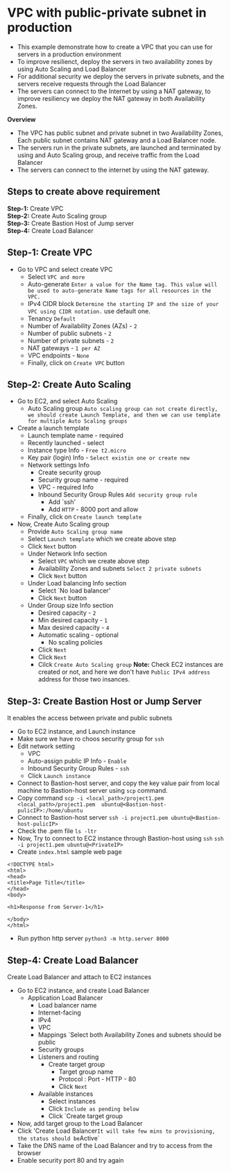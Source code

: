 # VPC with public-private subnet in production

* This example demonstrate how to create a VPC that you can use for servers in a production environment
* To improve resilienct, deploy the servers in two availability zones by using Auto Scaling and Load Balancer
* For additional security we deploy the servers in private subnets, and the servers receive requests through the Load Balancer
* The servers can connect to the Internet by using a NAT gateway, to improve resiliency we deploy the NAT gateway in both Availability Zones.

**Overview**

* The VPC has public subnet and private subnet in two Availability Zones, Each public subnet contains NAT gateway and a Load Balancer node.
* The servers run in the private subnets, are launched and terminated by using and Auto Scaling group, and receive traffic from the Load Balancer
* The servers can connect to the internet by using the NAT gateway.

## Steps to create above requirement
**Step-1:** Create VPC <br>
**Step-2:** Create Auto Scaling group <br>
**Step-3:** Create Bastion Host of Jump server <br>
**Step-4:** Create Load Balancer <br>

## Step-1: Create VPC 
* Go to VPC and select create VPC
   - Select `VPC and more`
   - Auto-generate `Enter a value for the Name tag. This value will be used to auto-generate Name tags for all resources in the VPC.`
   - IPv4 CIDR block `Determine the starting IP and the size of your VPC using CIDR notation.` use default one.
   - Tenancy `Default`
   - Number of Availability Zones (AZs) - `2`
   - Number of public subnets - `2`
   - Number of private subnets - `2`
   - NAT gateways - `1 per AZ`
   - VPC endpoints - `None`
   - Finally, click on `Create VPC` button

## Step-2: Create Auto Scaling
* Go to EC2, and select Auto Scaling
  -  Auto Scaling group `Auto scaling group can not create directly, we should create Launch Template, and then we can use template for multiple Auto Scaling groups`
* Create a launch template
  - Launch template name - required
  - Recently launched - select
  - Instance type  Info - `Free t2.micro`
  - Key pair (login)  Info - `Select existin one or create new`
  - Network settings  Info
     - Create security group
     - Security group name - required
     - VPC - required  Info
     - Inbound Security Group Rules `Add security group rule`
        - Add `ssh'
        - Add `HTTP` - 8000 port and allow 
  - Finally, click on `Create launch template`
* Now, Create Auto Scaling group
  - Provide `Auto Scaling group name`
  - Select `Launch template` which we create above step
  - Click `Next` button
  - Under Network Info section
     - Select `VPC` which we create above step
     - Availability Zones and subnets `Select 2 private subnets`
     - Click `Next` button
  - Under Load balancing Info section
     - Select `No load balancer'
     - Click `Next` button
  - Under Group size Info section
     - Desired capacity - `2`
     - Min desired capacity - `1`
     - Max desired capacity - `4`
     - Automatic scaling - optional
         - No scaling policies
     - Click `Next`
     - Click `Next`
     - Cilck `Create Auto Scaling group`
**Note:** Check EC2 instances are created or not, and here we don't have `Public IPv4 address` address for those two insances.

## Step-3: Create Bastion Host or Jump Server
It enables the access between private and public subnets
* Go to EC2 instance, and Launch instance
* Make sure we have ro choos security group for `ssh`
* Edit network setting
    - VPC
    - Auto-assign public IP  Info - `Enable`
    - Inbound Security Group Rules - `ssh`
    - Click `Launch instance`
* Connect to Bastion-host server, and copy the key value pair from local machine to Bastion-host server using `scp` command.
* Copy command `scp -i <local_path>/project1.pem <local_path>/project1.pem  ubuntu@<Bastion-host-pulicIP>:/home/ubuntu`
* Connect to Bastion-host server `ssh -i project1.pem ubuntu@<Bastion-host-pulicIP>`
* Check the .pem file `ls -ltr`
* Now, Try to connect to EC2 instance through Bastion-host using `ssh`
  `ssh -i project1.pem ubuntu@<PrivateIP>`
* Create `index.html` sample web page
```
<!DOCTYPE html>
<html>
<head>
<title>Page Title</title>
</head>
<body>

<h1>Response from Server-1</h1>

</body>
</html>
```
* Run python http server `python3 -m http.server 8000`

## Step-4: Create Load Balancer 
Create Load Balancer and attach to EC2 instances
* Go to EC2 instance, and create Load Balancer
  - Application Load Balancer
     - Load balancer name
     - Internet-facing
     - IPv4
     - VPC
     - Mappings `Select both Availability Zones and subnets should be public
     - Security groups
     - Listeners and routing
        - Create target group
           - Target group name
           - Protocol : Port - HTTP - 80
           - Click `Next`
    - Available instances
       - Select instances
       - Click `Include as pending below`
       - Click `Create target group
* Now, add target group to the Load Balancer
* Click 'Create Load Balancer` It will take few mins to provisioning, the status should be `Active`
* Take the DNS name of the Load Balancer and try to access from the browser
* Enable security port 80 and try again
